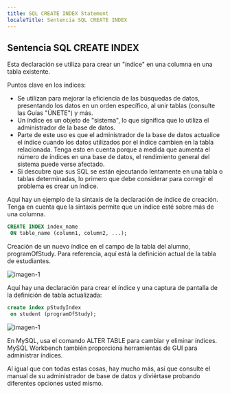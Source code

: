 ```yaml
---
title: SQL CREATE INDEX Statement
localeTitle: Sentencia SQL CREATE INDEX
---
```

## Sentencia SQL CREATE INDEX

Esta declaración se utiliza para crear un "índice" en una columna en una tabla existente.

Puntos clave en los índices:

*   Se utilizan para mejorar la eficiencia de las búsquedas de datos, presentando los datos en un orden específico, al unir tablas (consulte las Guías "ÚNETE") y más.
*   Un índice es un objeto de "sistema", lo que significa que lo utiliza el administrador de la base de datos.
*   Parte de este uso es que el administrador de la base de datos actualice el índice cuando los datos utilizados por el índice cambien en la tabla relacionada. Tenga esto en cuenta porque a medida que aumenta el número de índices en una base de datos, el rendimiento general del sistema puede verse afectado.
*   Si descubre que sus SQL se están ejecutando lentamente en una tabla o tablas determinadas, lo primero que debe considerar para corregir el problema es crear un índice.

Aquí hay un ejemplo de la sintaxis de la declaración de índice de creación. Tenga en cuenta que la sintaxis permite que un índice esté sobre más de una columna.

```sql
CREATE INDEX index_name 
 ON table_name (column1, column2, ...); 
```

Creación de un nuevo índice en el campo de la tabla del alumno, programOfStudy. Para referencia, aquí está la definición actual de la tabla de estudiantes.

![imagen-1](https://github.com/SteveChevalier/guide-images/blob/master/create-index-statement01.JPG?raw=true)

Aquí hay una declaración para crear el índice y una captura de pantalla de la definición de tabla actualizada:

```sql
create index pStudyIndex 
 on student (programOfStudy); 
```

![imagen-1](https://github.com/SteveChevalier/guide-images/blob/master/create-index-statement02.JPG?raw=true)

En MySQL, usa el comando ALTER TABLE para cambiar y eliminar índices. MySQL Workbench también proporciona herramientas de GUI para administrar índices.

Al igual que con todas estas cosas, hay mucho más, así que consulte el manual de su administrador de base de datos y diviértase probando diferentes opciones usted mismo.